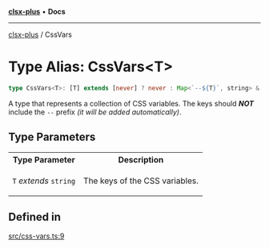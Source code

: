 [**clsx-plus**](README.md) • **Docs**

---

[clsx-plus](README.md) / CssVars

# Type Alias: CssVars\<T>

```ts
type CssVars<T>: [T] extends [never] ? never : Map<`--${T}`, string> & object;
```

A type that represents a collection of CSS variables. The keys should **_NOT_** include the `--` prefix _(it will be added automatically)_.

## Type Parameters

<table>
<tr>
<th>Type Parameter</th>
<th>Description</th>
</tr>
<tr>
<td>

`T` _extends_ `string`

</td>
<td>

The keys of the CSS variables.

</td>
</tr>
</table>

## Defined in

[src/css-vars.ts:9](https://github.com/HoodieCollin/clsx-plus/blob/4d55252443bab37590ad84a6e45f55cb4343cd0f/src/css-vars.ts#L9)
